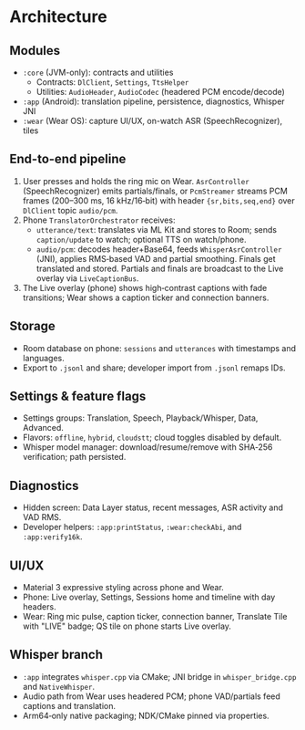 # Architecture

## Modules
- `:core` (JVM-only): contracts and utilities
  - Contracts: `DlClient`, `Settings`, `TtsHelper`
  - Utilities: `AudioHeader`, `AudioCodec` (headered PCM encode/decode)
- `:app` (Android): translation pipeline, persistence, diagnostics, Whisper JNI
- `:wear` (Wear OS): capture UI/UX, on-watch ASR (SpeechRecognizer), tiles

## End-to-end pipeline
1. User presses and holds the ring mic on Wear. `AsrController` (SpeechRecognizer) emits partials/finals, or `PcmStreamer` streams PCM frames (200–300 ms, 16 kHz/16‑bit) with header `{sr,bits,seq,end}` over `DlClient` topic `audio/pcm`.
2. Phone `TranslatorOrchestrator` receives:
   - `utterance/text`: translates via ML Kit and stores to Room; sends `caption/update` to watch; optional TTS on watch/phone.
   - `audio/pcm`: decodes header+Base64, feeds `WhisperAsrController` (JNI), applies RMS‑based VAD and partial smoothing. Finals get translated and stored. Partials and finals are broadcast to the Live overlay via `LiveCaptionBus`.
3. The Live overlay (phone) shows high‑contrast captions with fade transitions; Wear shows a caption ticker and connection banners.

## Storage
- Room database on phone: `sessions` and `utterances` with timestamps and languages.
- Export to `.jsonl` and share; developer import from `.jsonl` remaps IDs.

## Settings & feature flags
- Settings groups: Translation, Speech, Playback/Whisper, Data, Advanced.
- Flavors: `offline`, `hybrid`, `cloudstt`; cloud toggles disabled by default.
- Whisper model manager: download/resume/remove with SHA‑256 verification; path persisted.

## Diagnostics
- Hidden screen: Data Layer status, recent messages, ASR activity and VAD RMS.
- Developer helpers: `:app:printStatus`, `:wear:checkAbi`, and `:app:verify16k`.

## UI/UX
- Material 3 expressive styling across phone and Wear.
- Phone: Live overlay, Settings, Sessions home and timeline with day headers.
- Wear: Ring mic pulse, caption ticker, connection banner, Translate Tile with "LIVE" badge; QS tile on phone starts Live overlay.

## Whisper branch
- `:app` integrates `whisper.cpp` via CMake; JNI bridge in `whisper_bridge.cpp` and `NativeWhisper`.
- Audio path from Wear uses headered PCM; phone VAD/partials feed captions and translation.
- Arm64‑only native packaging; NDK/CMake pinned via properties.
